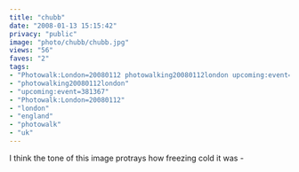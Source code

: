 ```yaml
---
title: "chubb"
date: "2008-01-13 15:15:42"
privacy: "public"
image: "photo/chubb/chubb.jpg"
views: "56"
faves: "2"
tags:
- "Photowalk:London=20080112 photowalking20080112london upcoming:event=381367 london england uk Photowalk:London=20080112"
- "photowalking20080112london"
- "upcoming:event=381367"
- "Photowalk:London=20080112"
- "london"
- "england"
- "photowalk"
- "uk"
---
```

I think the tone of this image protrays how freezing cold it was - <a href="/photos/2008/01/25/chubb"></a>
